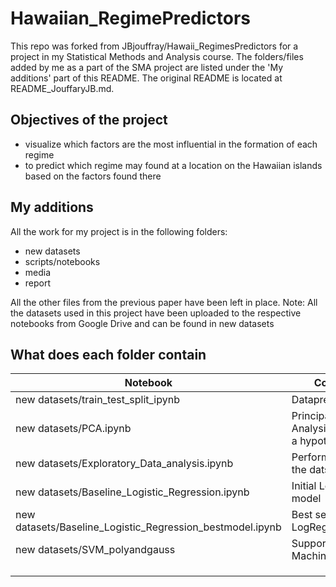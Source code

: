 # Hawaiian_RegimePredictors

This repo was forked from JBjouffray/Hawaii_RegimesPredictors for a project in my Statistical Methods and Analysis course. The folders/files added by me as a part of the SMA project are listed under the 'My additions' part of this README. The original README is located at README_JouffaryJB.md.

## Objectives of the project

- visualize which factors are the most influential in the formation of each regime 
- to predict which regime may found at a location on the Hawaiian islands based on the factors found there

## My additions
All the work for my project is in the following folders:

- new datasets
- scripts/notebooks
- media
- report

All the other files from the previous paper have been left in place.
Note: All the datasets used in this project have been uploaded to the respective notebooks from Google Drive and can be found in new datasets

## What does each folder contain

| Notebook  | Contents  |   
|---|---|
| new datasets/train_test_split_ipynb  | Datapreprocessing  |   
| new datasets/PCA.ipynb  | Principal Data Analysis to frame a hypothesis  |   
| new datasets/Exploratory_Data_analysis.ipynb  | Perform EDA on the datset  |  
| new datasets/Baseline_Logistic_Regression.ipynb  | Initial LogReg model  |  
| new datasets/Baseline_Logistic_Regression_bestmodel.ipynb  | Best selected LogReg model  |   
| new datasets/SVM_polyandgauss  | Support Vector Machine model  |  
|   |   |   
|   |   |   
|   |   |   
